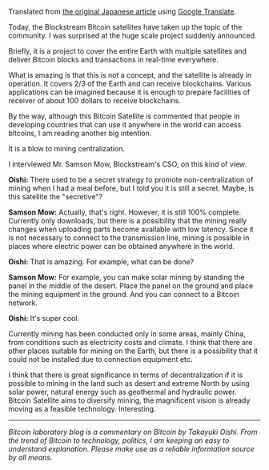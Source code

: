 Translated from [the original Japanese article](http://doublehash.me/bitcoin-satellite-mining-decentralization) using [Google Translate](https://translate.google.com).

Today, the Blockstream Bitcoin satellites have taken up the topic of the community. I was surprised at the huge scale project suddenly announced.

Briefly, it is a project to cover the entire Earth with multiple satellites and deliver Bitcoin blocks and transactions in real-time everywhere.

What is amazing is that this is not a concept, and the satellite is already in operation. It covers 2/3 of the Earth and can receive blockchains. Various applications can be imagined because it is enough to prepare facilities of receiver of about 100 dollars to receive blockchains.

By the way, although this Bitcoin Satellite is commented that people in developing countries that can use it anywhere in the world can access bitcoins, I am reading another big intention.

It is a blow to mining centralization.

I interviewed Mr. Samson Mow, Blockstream's CSO, on this kind of view.

**Oishi:** There used to be a secret strategy to promote non-centralization of mining when I had a meal before, but I told you it is still a secret. Maybe, is this satellite the "secretive"?

**Samson Mow:** Actually, that's right. However, it is still 100% complete. Currently only downloads, but there is a possibility that the mining really changes when uploading parts become available with low latency. Since it is not necessary to connect to the transmission line, mining is possible in places where electric power can be obtained anywhere in the world.

**Oishi:** That is amazing. For example, what can be done?

**Samson Mow:** For example, you can make solar mining by standing the panel in the middle of the desert. Place the panel on the ground and place the mining equipment in the ground. And you can connect to a Bitcoin network.

**Oishi:** It's super cool.

Currently mining has been conducted only in some areas, mainly China, from conditions such as electricity costs and climate. I think that there are other places suitable for mining on the Earth, but there is a possibility that it could not be installed due to connection equipment etc.

I think that there is great significance in terms of decentralization if it is possible to mining in the land such as desert and extreme North by using solar power, natural energy such as geothermal and hydraulic power. Bitcoin Satellite aims to diversify mining, the magnificent vision is already moving as a feasible technology. Interesting.

---

*Bitcoin laboratory blog is a commentary on Bitcoin by Takayuki Oishi. From the trend of Bitcoin to technology, politics, I am keeping an easy to understand explanation. Please make use as a reliable information source by all means.*